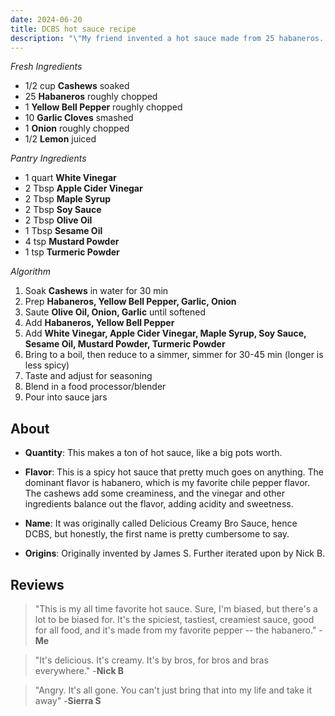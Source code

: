 ```yaml
---
date: 2024-06-20
title: DCBS hot sauce recipe
description: "\"My friend invented a hot sauce made from 25 habaneros. It's delicious, creamy, and full of brah.\""
---
```


*Fresh Ingredients*
- 1/2 cup **Cashews** soaked
- 25 **Habaneros** roughly chopped
- 1 **Yellow Bell Pepper** roughly chopped
- 10 **Garlic Cloves** smashed
- 1 **Onion** roughly chopped
- 1/2 **Lemon** juiced

*Pantry Ingredients*
- 1 quart **White Vinegar**
- 2 Tbsp **Apple Cider Vinegar**
- 2 Tbsp **Maple Syrup**
- 2 Tbsp **Soy Sauce**
- 2 Tbsp **Olive Oil**
- 1 Tbsp **Sesame Oil**
- 4 tsp **Mustard Powder**
- 1 tsp **Turmeric Powder**


*Algorithm*

1. Soak **Cashews** in water for 30 min
2. Prep **Habaneros, Yellow Bell Pepper, Garlic, Onion**
4. Saute **Olive Oil, Onion, Garlic** until softened
5. Add **Habaneros, Yellow Bell Pepper**
6. Add **White Vinegar, Apple Cider Vinegar, Maple Syrup, Soy Sauce, Sesame Oil, Mustard Powder, Turmeric Powder**
7. Bring to a boil, then reduce to a simmer, simmer for 30-45 min (longer is less spicy)
8. Taste and adjust for seasoning
9. Blend in a food processor/blender
10. Pour into sauce jars

## About
- **Quantity**: This makes a ton of hot sauce, like a big pots worth.

- **Flavor**: This is a spicy hot sauce that pretty much goes on anything. The dominant flavor is habanero, which is my favorite chile pepper flavor. The cashews add some creaminess, and the vinegar and other ingredients balance out the flavor, adding acidity and sweetness.

- **Name**: It was originally called Delicious Creamy Bro Sauce, hence DCBS, but honestly, the first name is pretty cumbersome to say.

- **Origins**: Originally invented by James S. Further iterated upon by Nick B.

## Reviews
> "This is my all time favorite hot sauce. Sure, I'm biased, but there's a lot to be biased for. It's the spiciest, tastiest, creamiest sauce, good for all food, and it's made from my favorite pepper -- the habanero." -**Me**

> "It's delicious. It's creamy. It's by bros, for bros and bras everywhere." -**Nick B**

> "Angry.
> It's all gone.
> You can't just bring that into my life and take it away" -**Sierra S**



